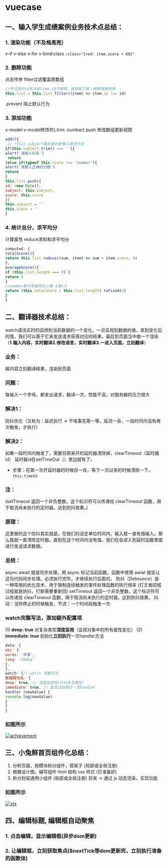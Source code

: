 # vuecase
## 一、输入学生成绩案例业务技术点总结：
### 1. 渲染功能（不及格高亮）
v-if v-else v-for v-bind:class
`:class="{red: item.score < 60}"`
### 2. 删除功能
点击传参 filter过滤覆盖原数组
```javascript
//传过来的id和当前item.id不相等，就保留下来；相等就移除掉
this.list = this.list.filter((item) => item.id !== id)
```
.prevent 阻止默认行为
### 3. 添加功能
v-model v-model修饰符(.trim .number)
push 修改数组更新视图
```javascript
add(){
 // !this.subject取反是判断输入是否为空
if(this.subject.trim() === ''){
alert('请输入科目')
 return
}else if(typeof this.score !== 'number'){
alert('请输入正确的分数')
return
}
this.list.push({
id: +new Date(),
subject: this.subject,
score: this.score
})
this.subject = ''
this.score = ''
}
```
### 4. 统计总分，求平均分
计算属性 reduce求和和求平均分
```javascript
computed: {
totalScore(){
return this.list.reduce((sum, item) => sum + item.score, 0)
},
averageScore(){
if (this.list.length === 0) {
return 0
}
//number数字保留两位小数 4舍5入
return (this.totalScore / this.list.length).toFixed(2)
}
}
```

## 二、翻译器技术总结：
watch语法实时的监控到当前数据的一个变化，一旦监视到数据的值，拿到变化后的值，我们可以基于它来发送请求获得对应的结果，最后到页面当中做一个渲染（**1.输入内容，实时翻译2.修改语言，实时翻译3.一进入页面，立刻翻译**）
### 业务：
输内容立刻翻译结果，渲染到页面
### 问题：
每输入一个字母，都发出请求，翻译一次，性能不高，对服务器的压力很大
### 解决1：
防抖优化（又称为：延迟执行 → 干啥事先等一等，延迟一会，一段时间内没有再次触发，才执行）
### 解决2：
如果一段时间内触发了，需要将原来开的延时器清除掉，clearTimeout（延时器id）
延时器id在setTimeOut（）里边就有了。
- 步骤：在第一次开延时器的时候存一存，等下一次过来的时候清除一下。
`this.timeId`

### 注：
(setTimeout 返回一个非负整数，这个标识符可以传递给 clearTimeout 函数，用于取消尚未执行的定时器。达到防抖效果。)
### 原理：
这里做的这个防抖其实就是，在我们的设定单位时间内，输入框一直有值输入。那么我就一直清除定时器。直到在这个时间内没有值。我们在会进入到延时函数里面进行发送请求数据。
### 总结：
async await 就是同步处理，用 async 标记当前函数，函数中使用 awiat 就会让这句代码同步处理。必须执行完毕，才继续执行后面的。
防抖（Debounce）是一种常用的优化技术，用于限制连续触发的事件处理函数的执行频率
(打王者回城过程就是防抖，打断需要重新回)
setTimeout 返回一个非负整数，这个标识符可以传递给 clearTimeout 函数，用于取消尚未执行的定时器。达到防抖效果。
抖动：当你停止的时候触发，节流：一个时间段触发一次
### watch完整写法，添加额外配置项
(1) **deep: true** 对复杂类型**深度监视**（监视对象中的所有属性变化）
(2) **immediate: true** 初始化**立刻执行**一次handler方法
```javascript
data: {
obj: {
words: '苹果',
lang: 'italy'
},
},
watch: {// watch 完整写法
数据属性名: {
deep: true, // 深度监视视(针对复杂类型)
immediate: true, // 是否立刻执行一次handler
handler (newValue) {
console.log(newValue)
}
}
}
```
### 如图所示
[![achievement](https://img.17carat.cn/2024/04/github/achievement.png "achievement")](https://img.17carat.cn/2024/04/github/achievement.png "achievement")

## 三、小兔鲜首页组件化总结：
1. 分析页面，按模块拆分组件，搭架子 (局部或全局注册)
2. 根据设计图，编写组件 html 结构 css 样式 (已准备好)
3. 拆分封装通用小组件 (局部或全局注册)
将来 → 通过 js 动态渲染，实现功能
### 如图所示
[![xtx](https://img.17carat.cn/2024/04/github/xdx.png "xtx")](https://img.17carat.cn/2024/04/github/xdx.png "xtx")

## 四、编辑标题, 编辑框自动聚焦
### 1. 点击编辑，显示编辑框(异步dom更新)
### 2. 让编辑框，立刻获取焦点($nextTick等dom更新完，立刻执行准备的函数体)
